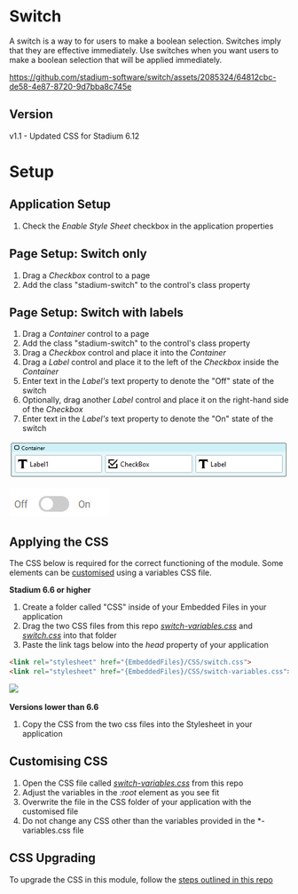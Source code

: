 # Switch

A switch is a way to for users to make a boolean selection. Switches imply that they are effective immediately. Use switches when you want users to make a boolean selection that will be applied immediately.

https://github.com/stadium-software/switch/assets/2085324/64812cbc-de58-4e87-8720-9d7bba8c745e

## Version 
v1.1 - Updated CSS for Stadium 6.12

# Setup

## Application Setup
1. Check the *Enable Style Sheet* checkbox in the application properties

## Page Setup: Switch only
1. Drag a *Checkbox* control to a page 
2. Add the class "stadium-switch" to the control's class property

## Page Setup: Switch with labels
1. Drag a *Container* control to a page 
2. Add the class "stadium-switch" to the control's class property
3. Drag a *Checkbox* control and place it into the *Container*
4. Drag a *Label* control and place it to the left of the *Checkbox* inside the *Container*
5. Enter text in the *Label's* text property to denote the "Off" state of the switch
6. Optionally, drag another *Label* control and place it on the right-hand side of the *Checkbox*
7. Enter text in the *Label's* text property to denote the "On" state of the switch

![](images/Container-Layout.png)

![](images/Switch-Rendered.png)

## Applying the CSS
The CSS below is required for the correct functioning of the module. Some elements can be [customised](#customising-css) using a variables CSS file. 

**Stadium 6.6 or higher**
1. Create a folder called "CSS" inside of your Embedded Files in your application
2. Drag the two CSS files from this repo [*switch-variables.css*](switch-variables.css) and [*switch.css*](switch.css) into that folder
3. Paste the link tags below into the *head* property of your application
```html
<link rel="stylesheet" href="{EmbeddedFiles}/CSS/switch.css">
<link rel="stylesheet" href="{EmbeddedFiles}/CSS/switch-variables.css">
``` 

![](images/ApplicationHeadProp.png)

**Versions lower than 6.6**
1. Copy the CSS from the two css files into the Stylesheet in your application

## Customising CSS
1. Open the CSS file called [*switch-variables.css*](switch-variables.css) from this repo
2. Adjust the variables in the *:root* element as you see fit
3. Overwrite the file in the CSS folder of your application with the customised file
4. Do not change any CSS other than the variables provided in the *-variables.css file

## CSS Upgrading
To upgrade the CSS in this module, follow the [steps outlined in this repo](https://github.com/stadium-software/samples-upgrading)
